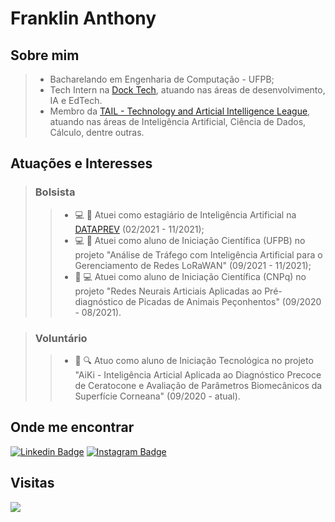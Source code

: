 
# Franklin Anthony

## Sobre mim

> * Bacharelando em Engenharia de Computação - UFPB;
> * Tech Intern na [Dock Tech](https://www.linkedin.com/company/dock-community/mycompany/), atuando nas áreas de desenvolvimento, IA e EdTech.
> * Membro da [TAIL - Technology and Articial Intelligence League](https://www.linkedin.com/company/tailufpb/), atuando nas áreas de Inteligência Artificial, Ciência de Dados, Cálculo, dentre outras.

## Atuações e Interesses

> ### Bolsista
> > - :computer: :robot: Atuei como estagiário de Inteligência Artificial na [DATAPREV](https://www.linkedin.com/company/dataprev-tecnologia/mycompany/) (02/2021 - 11/2021);
> > - :computer: :robot: Atuei como aluno de Iniciação Científica (UFPB) no projeto "Análise de Tráfego com Inteligência Artificial para o Gerenciamento de Redes LoRaWAN" (09/2021 - 11/2021);
> > - :snake: :computer: Atuei como aluno de Iniciação Científica (CNPq) no projeto "Redes Neurais Articiais Aplicadas ao Pré-diagnóstico de Picadas de Animais Peçonhentos" (09/2020 - 08/2021).
 
> ### Voluntário
> > - :eyes: :mag: Atuo como aluno de Iniciação Tecnológica no projeto "AiKi - Inteligência Articial Aplicada ao Diagnóstico Precoce de Ceratocone e Avaliação de Parâmetros Biomecânicos da Superfície Corneana" (09/2020 - atual).

## Onde me encontrar

[![Linkedin Badge](https://img.shields.io/badge/LinkedIn-0077B5?style=for-the-badge&logo=linkedin&logoColor=white)](https://www.linkedin.com/in/franklinthony)
[![Instagram Badge](https://img.shields.io/badge/Instagram-E4405F?style=for-the-badge&logo=instagram&logoColor=white)](https://www.instagram.com/franklinthony)


## Visitas
[![](https://visitcount.itsvg.in/api?id=talesnobre&icon=6&color=4)](https://visitcount.itsvg.in)

